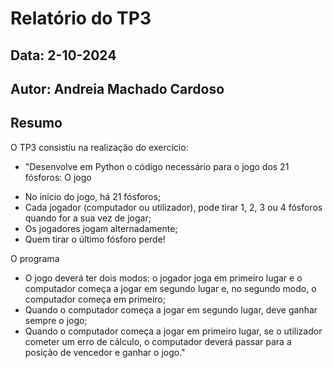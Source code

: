 # Relatório do TP3
## Data: 2-10-2024
## Autor: Andreia Machado Cardoso

## Resumo
O TP3 consistiu na realização do exercício:
- "Desenvolve em Python o código necessário para o jogo dos 21 fósforos: 
O jogo
* No início do jogo, há 21 fósforos;
* Cada jogador (computador ou utilizador), pode tirar 1, 2, 3 ou 4 fósforos quando for a sua vez de jogar;
* Os jogadores jogam alternadamente;
* Quem tirar o último fósforo perde!

O programa 
* O jogo deverá ter dois modos: o jogador joga em primeiro lugar e o computador começa a jogar em segundo lugar e, no segundo modo, o computador começa em primeiro; 
* Quando o computador começa a jogar em segundo lugar, deve ganhar sempre o jogo;
* Quando o computador começa a jogar em primeiro lugar, se o utilizador cometer um erro de cálculo, o computador deverá passar para a posição de vencedor e ganhar o jogo."
